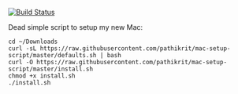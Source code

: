 [![Build Status](https://travis-ci.org/mat92/mac-setup-script.svg?branch=master)](https://travis-ci.org/pathikrit/mac-setup-script)

Dead simple script to setup my new Mac:
```shell
cd ~/Downloads
curl -sL https://raw.githubusercontent.com/pathikrit/mac-setup-script/master/defaults.sh | bash
curl -O https://raw.githubusercontent.com/pathikrit/mac-setup-script/master/install.sh
chmod +x install.sh
./install.sh
```
